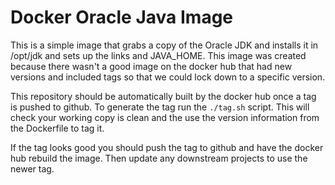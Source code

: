 # Docker Oracle Java Image

This is a simple image that grabs a copy of the Oracle JDK and installs it
in /opt/jdk and sets up the links and JAVA_HOME. This image was created because
there wasn't a good image on the docker hub that had new versions and included
tags so that we could lock down to a specific version.

This repository should be automatically built by the docker hub once a tag is
pushed to github. To generate the tag run the `./tag.sh` script. This will
check your working copy is clean and the use the version information from the
Dockerfile to tag it.

If the tag looks good you should push the tag to github and have the docker hub
rebuild the image. Then update any downstream projects to use the newer tag.

